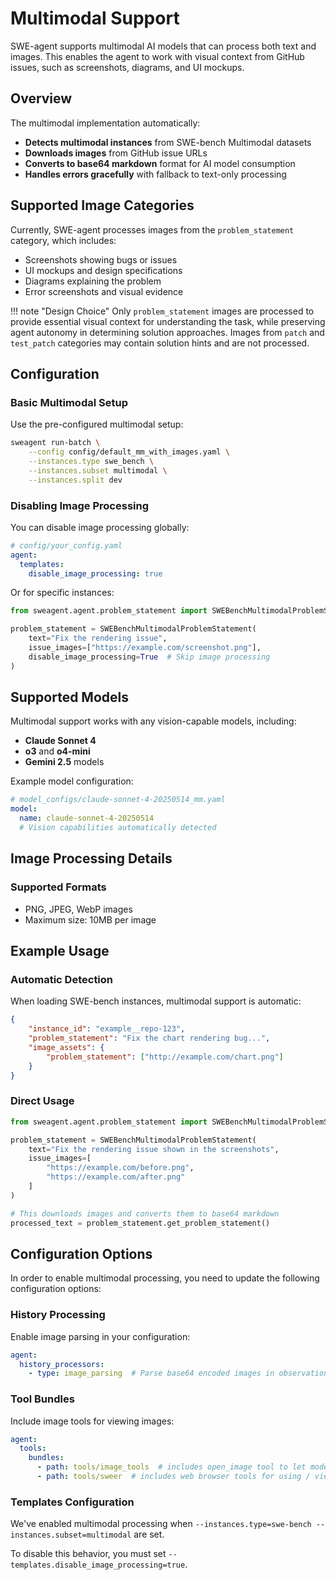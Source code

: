 # Multimodal Support

SWE-agent supports multimodal AI models that can process both text and images. This enables the agent to work with visual context from GitHub issues, such as screenshots, diagrams, and UI mockups.

## Overview

The multimodal implementation automatically:

- **Detects multimodal instances** from SWE-bench Multimodal datasets
- **Downloads images** from GitHub issue URLs
- **Converts to base64 markdown** format for AI model consumption
- **Handles errors gracefully** with fallback to text-only processing

## Supported Image Categories

Currently, SWE-agent processes images from the `problem_statement` category, which includes:

- Screenshots showing bugs or issues
- UI mockups and design specifications
- Diagrams explaining the problem
- Error screenshots and visual evidence

!!! note "Design Choice"
    Only `problem_statement` images are processed to provide essential visual context for understanding the task, while preserving agent autonomy in determining solution approaches. Images from `patch` and `test_patch` categories may contain solution hints and are not processed.

## Configuration

### Basic Multimodal Setup

Use the pre-configured multimodal setup:

```bash
sweagent run-batch \
    --config config/default_mm_with_images.yaml \
    --instances.type swe_bench \
    --instances.subset multimodal \
    --instances.split dev
```

### Disabling Image Processing

You can disable image processing globally:

```yaml
# config/your_config.yaml
agent:
  templates:
    disable_image_processing: true
```

Or for specific instances:

```python
from sweagent.agent.problem_statement import SWEBenchMultimodalProblemStatement

problem_statement = SWEBenchMultimodalProblemStatement(
    text="Fix the rendering issue",
    issue_images=["https://example.com/screenshot.png"],
    disable_image_processing=True  # Skip image processing
)
```

## Supported Models

Multimodal support works with any vision-capable models, including:

- **Claude Sonnet 4**
- **o3** and **o4-mini**
- **Gemini 2.5** models

Example model configuration:

```yaml
# model_configs/claude-sonnet-4-20250514_mm.yaml
model:
  name: claude-sonnet-4-20250514
  # Vision capabilities automatically detected
```

## Image Processing Details

### Supported Formats
- PNG, JPEG, WebP images
- Maximum size: 10MB per image


## Example Usage

### Automatic Detection

When loading SWE-bench instances, multimodal support is automatic:

```json
{
    "instance_id": "example__repo-123",
    "problem_statement": "Fix the chart rendering bug...",
    "image_assets": {
        "problem_statement": ["http://example.com/chart.png"]
    }
}
```

### Direct Usage

```python
from sweagent.agent.problem_statement import SWEBenchMultimodalProblemStatement

problem_statement = SWEBenchMultimodalProblemStatement(
    text="Fix the rendering issue shown in the screenshots",
    issue_images=[
        "https://example.com/before.png",
        "https://example.com/after.png"
    ]
)

# This downloads images and converts them to base64 markdown
processed_text = problem_statement.get_problem_statement()
```

## Configuration Options

In order to enable multimodal processing, you need to update the following configuration options:

### History Processing

Enable image parsing in your configuration:

```yaml
agent:
  history_processors:
    - type: image_parsing  # Parse base64 encoded images in observations
```

### Tool Bundles

Include image tools for viewing images:

```yaml
agent:
  tools:
    bundles:
      - path: tools/image_tools  # includes open_image tool to let models open image files
      - path: tools/sweer  # includes web browser tools for using / viewing web browsers
```

### Templates Configuration

We've enabled multimodal processing when `--instances.type=swe-bench --instances.subset=multimodal` are set.

To disable this behavior, you must set `--templates.disable_image_processing=true`.